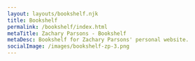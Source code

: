 ```yaml
---
layout: layouts/bookshelf.njk
title: Bookshelf
permalink: /bookshelf/index.html
metaTitle: Zachary Parsons - Bookshelf
metaDesc: Bookshelf for Zachary Parsons' personal website.
socialImage: /images/bookshelf-zp-3.png
---
```

 